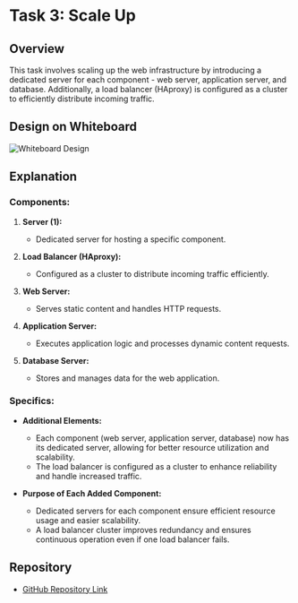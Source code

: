 # Task 3: Scale Up

## Overview

This task involves scaling up the web infrastructure by introducing a dedicated server for each component - web server, application server, and database. Additionally, a load balancer (HAproxy) is configured as a cluster to efficiently distribute incoming traffic.

## Design on Whiteboard

![Whiteboard Design](<insert_image_url_here>)

## Explanation

### Components:
1. **Server (1):**
   - Dedicated server for hosting a specific component.

2. **Load Balancer (HAproxy):**
   - Configured as a cluster to distribute incoming traffic efficiently.

3. **Web Server:**
   - Serves static content and handles HTTP requests.

4. **Application Server:**
   - Executes application logic and processes dynamic content requests.

5. **Database Server:**
   - Stores and manages data for the web application.

### Specifics:
- **Additional Elements:**
  - Each component (web server, application server, database) now has its dedicated server, allowing for better resource utilization and scalability.
  - The load balancer is configured as a cluster to enhance reliability and handle increased traffic.

- **Purpose of Each Added Component:**
  - Dedicated servers for each component ensure efficient resource usage and easier scalability.
  - A load balancer cluster improves redundancy and ensures continuous operation even if one load balancer fails.

## Repository

- [GitHub Repository Link](<https://github.com/Ivyratermgwangqa/alx-system_engineering-devops.git>)
